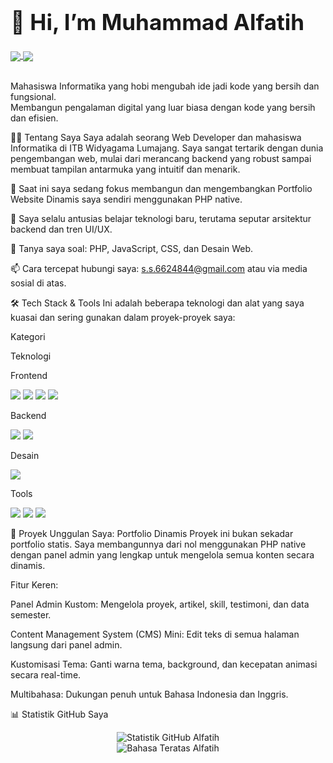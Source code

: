 <div align="lefth">

<h1 style="font-size: 2.5em; border-bottom: none;">👋 Hi, I’m Muhammad Alfatih</h1>

<a href="https://www.instagram.com/alfamuhammad___/">
<img align="center" src="https://img.shields.io/badge/Instagram-E4405F?style=for-the-badge&logo=instagram&logoColor=white" />
</a>
<a href="https://www.google.com/search?q=https://wa.me/6283188813237">
<img align="center" src="https://www.google.com/search?q=https://img.shields.io/badge/WhatsApp-25D366%3Fstyle%3Dfor-the-badge%26logo%3Dwhatsapp%26logoColor%3Dwhite" />
</a>

<br/>
<br/>

Mahasiswa Informatika yang hobi mengubah ide jadi kode yang bersih dan fungsional.
<br/>
Membangun pengalaman digital yang luar biasa dengan kode yang bersih dan efisien.

</div>

👨‍💻 Tentang Saya
Saya adalah seorang Web Developer dan mahasiswa Informatika di ITB Widyagama Lumajang. Saya sangat tertarik dengan dunia pengembangan web, mulai dari merancang backend yang robust sampai membuat tampilan antarmuka yang intuitif dan menarik.

🔭 Saat ini saya sedang fokus membangun dan mengembangkan Portfolio Website Dinamis saya sendiri menggunakan PHP native.

🌱 Saya selalu antusias belajar teknologi baru, terutama seputar arsitektur backend dan tren UI/UX.

💬 Tanya saya soal: PHP, JavaScript, CSS, dan Desain Web.

📫 Cara tercepat hubungi saya: s.s.6624844@gmail.com atau via media sosial di atas.

🛠️ Tech Stack & Tools
Ini adalah beberapa teknologi dan alat yang saya kuasai dan sering gunakan dalam proyek-proyek saya:

Kategori

Teknologi

Frontend

<img src="https://www.google.com/search?q=https://img.shields.io/badge/HTML5-E34F26%3Fstyle%3Dfor-the-badge%26logo%3Dhtml5%26logoColor%3Dwhite" /> <img src="https://www.google.com/search?q=https://img.shields.io/badge/CSS3-1572B6%3Fstyle%3Dfor-the-badge%26logo%3Dcss3%26logoColor%3Dwhite" /> <img src="https://www.google.com/search?q=https://img.shields.io/badge/JavaScript-F7DF1E%3Fstyle%3Dfor-the-badge%26logo%3Djavascript%26logoColor%3Dblack" /> <img src="https://www.google.com/search?q=https://img.shields.io/badge/Bootstrap-7952B3%3Fstyle%3Dfor-the-badge%26logo%3Dbootstrap%26logoColor%3Dwhite" />

Backend

<img src="https://www.google.com/search?q=https://img.shields.io/badge/PHP-777BB4%3Fstyle%3Dfor-the-badge%26logo%3Dphp%26logoColor%3Dwhite" /> <img src="https://img.shields.io/badge/MySQL-4479A1?style=for-the-badge&logo=mysql&logoColor=white" />

Desain

<img src="https://img.shields.io/badge/Figma-F24E1E?style=for-the-badge&logo=figma&logoColor=white" />

Tools

<img src="https://www.google.com/search?q=https://img.shields.io/badge/Visual_Studio_Code-007ACC%3Fstyle%3Dfor-the-badge%26logo%3Dvisual-studio-code%26logoColor%3Dwhite" /> <img src="https://www.google.com/search?q=https://img.shields.io/badge/Git-F05032%3Fstyle%3Dfor-the-badge%26logo%3Dgit%26logoColor%3Dwhite" /> <img src="https://www.google.com/search?q=https://img.shields.io/badge/GitHub-181717%3Fstyle%3Dfor-the-badge%26logo%3Dgithub%26logoColor%3Dwhite" />

🚀 Proyek Unggulan Saya: Portfolio Dinamis
Proyek ini bukan sekadar portfolio statis. Saya membangunnya dari nol menggunakan PHP native dengan panel admin yang lengkap untuk mengelola semua konten secara dinamis.

Fitur Keren:

Panel Admin Kustom: Mengelola proyek, artikel, skill, testimoni, dan data semester.

Content Management System (CMS) Mini: Edit teks di semua halaman langsung dari panel admin.

Kustomisasi Tema: Ganti warna tema, background, dan kecepatan animasi secara real-time.

Multibahasa: Dukungan penuh untuk Bahasa Indonesia dan Inggris.

📊 Statistik GitHub Saya
<div align="center">

<img src="https://www.google.com/search?q=https://github-readme-stats.vercel.app/api%3Fusername%3Dalfaragatak87%26show_icons%3Dtrue%26theme%3Ddracula%26include_all_commits%3Dtrue%26count_private%3Dtrue" alt="Statistik GitHub Alfatih" />
<br/>
<img src="https://www.google.com/search?q=https://github-readme-stats.vercel.app/api/top-langs/%3Fusername%3Dalfaragatak87%26layout%3Dcompact%26langs_count%3D8%26theme%3Ddracula" alt="Bahasa Teratas Alfatih" />

</div>
